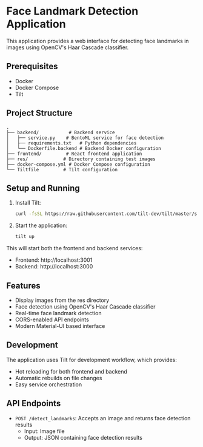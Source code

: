 # Face Landmark Detection Application

This application provides a web interface for detecting face landmarks in images using OpenCV's Haar Cascade classifier.

## Prerequisites

- Docker
- Docker Compose
- Tilt

## Project Structure

```
.
├── backend/           # Backend service
│   ├── service.py    # BentoML service for face detection
│   ├── requirements.txt   # Python dependencies
│   └── Dockerfile.backend # Backend Docker configuration
├── frontend/         # React frontend application
├── res/             # Directory containing test images
├── docker-compose.yml # Docker Compose configuration
└── Tiltfile         # Tilt configuration
```

## Setup and Running

1. Install Tilt:
   ```bash
   curl -fsSL https://raw.githubusercontent.com/tilt-dev/tilt/master/scripts/install.sh | bash
   ```

2. Start the application:
   ```bash
   tilt up
   ```

This will start both the frontend and backend services:
- Frontend: http://localhost:3001
- Backend: http://localhost:3000

## Features

- Display images from the res directory
- Face detection using OpenCV's Haar Cascade classifier
- Real-time face landmark detection
- CORS-enabled API endpoints
- Modern Material-UI based interface

## Development

The application uses Tilt for development workflow, which provides:
- Hot reloading for both frontend and backend
- Automatic rebuilds on file changes
- Easy service orchestration

## API Endpoints

- `POST /detect_landmarks`: Accepts an image and returns face detection results
  - Input: Image file
  - Output: JSON containing face detection results 